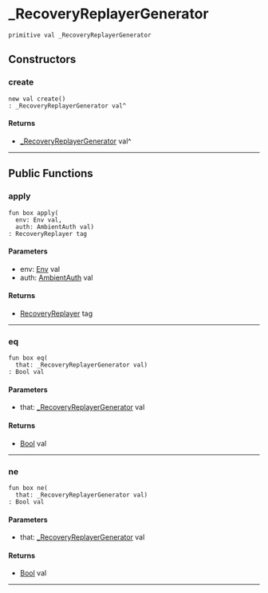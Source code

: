 # _RecoveryReplayerGenerator

```pony
primitive val _RecoveryReplayerGenerator
```

## Constructors

### create

```pony
new val create()
: _RecoveryReplayerGenerator val^
```

#### Returns

* [_RecoveryReplayerGenerator](wallaroo-core-topology-_RecoveryReplayerGenerator) val^

---

## Public Functions

### apply

```pony
fun box apply(
  env: Env val,
  auth: AmbientAuth val)
: RecoveryReplayer tag
```
#### Parameters

*   env: [Env](builtin-Env) val
*   auth: [AmbientAuth](builtin-AmbientAuth) val

#### Returns

* [RecoveryReplayer](wallaroo-ent-recovery-RecoveryReplayer) tag

---

### eq

```pony
fun box eq(
  that: _RecoveryReplayerGenerator val)
: Bool val
```
#### Parameters

*   that: [_RecoveryReplayerGenerator](wallaroo-core-topology-_RecoveryReplayerGenerator) val

#### Returns

* [Bool](builtin-Bool) val

---

### ne

```pony
fun box ne(
  that: _RecoveryReplayerGenerator val)
: Bool val
```
#### Parameters

*   that: [_RecoveryReplayerGenerator](wallaroo-core-topology-_RecoveryReplayerGenerator) val

#### Returns

* [Bool](builtin-Bool) val

---

